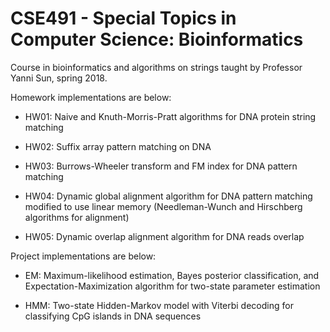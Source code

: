 # CSE491 - Special Topics in Computer Science: Bioinformatics

Course in bioinformatics and algorithms on strings taught by Professor Yanni Sun, spring 2018.

Homework implementations are below:

* HW01: Naive and Knuth-Morris-Pratt algorithms for DNA protein string matching

* HW02: Suffix array pattern matching on DNA
* HW03: Burrows-Wheeler transform and FM index for DNA pattern matching
* HW04: Dynamic global alignment algorithm for DNA pattern matching modified to use linear memory (Needleman-Wunch and Hirschberg algorithms for alignment)
* HW05: Dynamic overlap alignment algorithm for DNA reads overlap

Project implementations are below:

* EM: Maximum-likelihood estimation, Bayes posterior classification, and Expectation-Maximization algorithm for two-state parameter estimation

* HMM: Two-state Hidden-Markov model with Viterbi decoding for classifying CpG islands in DNA sequences 
